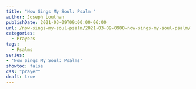 ```yaml
---
title: "Now Sings My Soul: Psalm "
author: Joseph Louthan
publishDate: 2021-03-09T09:00:00-06:00
url: /now-sings-my-soul-psalm/2021-03-09-0900-now-sings-my-soul-psalm/
categories:
  - Prayers
tags:
  - Psalms
series:
- 'Now Sings My Soul: Psalms'
showtoc: false
css: "prayer"
draft: true
---
```

<div style="font-variant: small-caps;">

</div>

```text
```